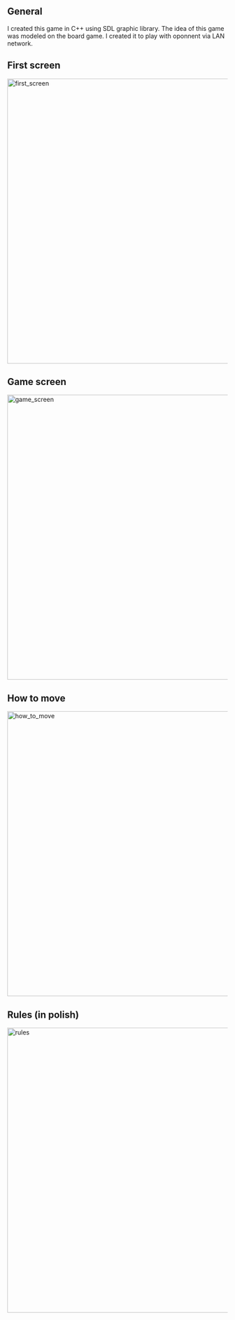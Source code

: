 ## General
I created this game in C++ using SDL graphic library. The idea of this game was modeled on the board game.
I created it to play with oponnent via LAN network.

## First screen
<img src="manewry_morskie_3.png" alt="first_screen" width="650"/>

## Game screen
<img src="manewry_morskie_1.png" alt="game_screen" width="650"/>

## How to move
<img src="manewry_morskie_2.png" alt="how_to_move" width="650"/>

## Rules (in polish)
<img src="manewry_morskie_4.png" alt="rules" width="650"/>
